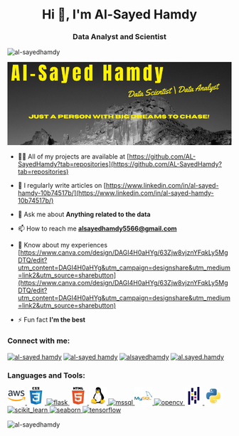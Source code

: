 <h1 align="center">Hi 👋, I'm Al-Sayed Hamdy</h1>
<h3 align="center">Data Analyst and Scientist</h3>

<p align="left"> <img src="https://komarev.com/ghpvc/?username=al-sayedhamdy&label=Profile%20views&color=0e75b6&style=flat" alt="al-sayedhamdy" /> </p>

<p align="center"> <a href="https://github.com/ryo-ma/github-profile-trophy"><img src="https://github.com/AL-SayedHamdy/AL-SayedHamdy/blob/main/Al-Sayed%20Hamdy.png" alt="al-sayedhamdy" /></a> </p>

- 👨‍💻 All of my projects are available at [https://github.com/AL-SayedHamdy?tab=repositories](https://github.com/AL-SayedHamdy?tab=repositories)

- 📝 I regularly write articles on [https://www.linkedin.com/in/al-sayed-hamdy-10b74517b/](https://www.linkedin.com/in/al-sayed-hamdy-10b74517b/)

- 💬 Ask me about **Anything related to the data**

- 📫 How to reach me **alsayedhamdy5566@gmail.com**

- 📄 Know about my experiences [https://www.canva.com/design/DAGI4H0aHYg/63Zjw8vjznYFqkLy5MgDTQ/edit?utm_content=DAGI4H0aHYg&utm_campaign=designshare&utm_medium=link2&utm_source=sharebutton](https://www.canva.com/design/DAGI4H0aHYg/63Zjw8vjznYFqkLy5MgDTQ/edit?utm_content=DAGI4H0aHYg&utm_campaign=designshare&utm_medium=link2&utm_source=sharebutton)

- ⚡ Fun fact **I'm the best**

<h3 align="left">Connect with me:</h3>
<p align="left">
<a href="https://linkedin.com/in/al-sayed hamdy" target="blank"><img align="center" src="https://raw.githubusercontent.com/rahuldkjain/github-profile-readme-generator/master/src/images/icons/Social/linked-in-alt.svg" alt="al-sayed hamdy" height="30" width="40" /></a>
<a href="https://stackoverflow.com/users/al-sayed hamdy" target="blank"><img align="center" src="https://raw.githubusercontent.com/rahuldkjain/github-profile-readme-generator/master/src/images/icons/Social/stack-overflow.svg" alt="al-sayed hamdy" height="30" width="40" /></a>
<a href="https://kaggle.com/alsayedhamdy" target="blank"><img align="center" src="https://raw.githubusercontent.com/rahuldkjain/github-profile-readme-generator/master/src/images/icons/Social/kaggle.svg" alt="alsayedhamdy" height="30" width="40" /></a>
<a href="https://instagram.com/al.sayed.hamdy" target="blank"><img align="center" src="https://raw.githubusercontent.com/rahuldkjain/github-profile-readme-generator/master/src/images/icons/Social/instagram.svg" alt="al.sayed.hamdy" height="30" width="40" /></a>
</p>

<h3 align="left">Languages and Tools:</h3>
<p align="left"> <a href="https://aws.amazon.com" target="_blank" rel="noreferrer"> <img src="https://raw.githubusercontent.com/devicons/devicon/master/icons/amazonwebservices/amazonwebservices-original-wordmark.svg" alt="aws" width="40" height="40"/> </a> <a href="https://www.w3schools.com/css/" target="_blank" rel="noreferrer"> <img src="https://raw.githubusercontent.com/devicons/devicon/master/icons/css3/css3-original-wordmark.svg" alt="css3" width="40" height="40"/> </a> <a href="https://flask.palletsprojects.com/" target="_blank" rel="noreferrer"> <img src="https://www.vectorlogo.zone/logos/pocoo_flask/pocoo_flask-icon.svg" alt="flask" width="40" height="40"/> </a> <a href="https://www.w3.org/html/" target="_blank" rel="noreferrer"> <img src="https://raw.githubusercontent.com/devicons/devicon/master/icons/html5/html5-original-wordmark.svg" alt="html5" width="40" height="40"/> </a> <a href="https://www.linux.org/" target="_blank" rel="noreferrer"> <img src="https://raw.githubusercontent.com/devicons/devicon/master/icons/linux/linux-original.svg" alt="linux" width="40" height="40"/> </a> <a href="https://www.microsoft.com/en-us/sql-server" target="_blank" rel="noreferrer"> <img src="https://www.svgrepo.com/show/303229/microsoft-sql-server-logo.svg" alt="mssql" width="40" height="40"/> </a> <a href="https://www.mysql.com/" target="_blank" rel="noreferrer"> <img src="https://raw.githubusercontent.com/devicons/devicon/master/icons/mysql/mysql-original-wordmark.svg" alt="mysql" width="40" height="40"/> </a> <a href="https://opencv.org/" target="_blank" rel="noreferrer"> <img src="https://www.vectorlogo.zone/logos/opencv/opencv-icon.svg" alt="opencv" width="40" height="40"/> </a> <a href="https://pandas.pydata.org/" target="_blank" rel="noreferrer"> <img src="https://raw.githubusercontent.com/devicons/devicon/2ae2a900d2f041da66e950e4d48052658d850630/icons/pandas/pandas-original.svg" alt="pandas" width="40" height="40"/> </a> <a href="https://www.python.org" target="_blank" rel="noreferrer"> <img src="https://raw.githubusercontent.com/devicons/devicon/master/icons/python/python-original.svg" alt="python" width="40" height="40"/> </a> <a href="https://scikit-learn.org/" target="_blank" rel="noreferrer"> <img src="https://upload.wikimedia.org/wikipedia/commons/0/05/Scikit_learn_logo_small.svg" alt="scikit_learn" width="40" height="40"/> </a> <a href="https://seaborn.pydata.org/" target="_blank" rel="noreferrer"> <img src="https://seaborn.pydata.org/_images/logo-mark-lightbg.svg" alt="seaborn" width="40" height="40"/> </a> <a href="https://www.tensorflow.org" target="_blank" rel="noreferrer"> <img src="https://www.vectorlogo.zone/logos/tensorflow/tensorflow-icon.svg" alt="tensorflow" width="40" height="40"/> </a> </p>

<p><img align="center" src="https://github-readme-stats.vercel.app/api/top-langs?username=al-sayedhamdy&show_icons=true&locale=en&layout=compact" alt="al-sayedhamdy" /></p>
